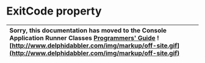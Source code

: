 <a href='Hidden comment: 
$Rev$
$Date$
'></a>

# ExitCode property #

| Sorry, this documentation has moved to the Console Application Runner Classes **[Programmers' Guide](http://wiki.delphidabbler.com/index.php/Docs/TPJCustomConsoleAppExitCode)** ![http://www.delphidabbler.com/img/markup/off-site.gif](http://www.delphidabbler.com/img/markup/off-site.gif) |
|:-----------------------------------------------------------------------------------------------------------------------------------------------------------------------------------------------------------------------------------------------------------------------------------------------|